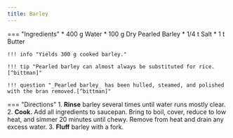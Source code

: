```yaml
---
title: Barley
---
```

=== "Ingredients"
    * 400 g Water
    * 100 g Dry Pearled Barley
    * 1/4 t Salt
    * 1 t Butter

    !!! info "Yields 300 g cooked barley."

    !!! tip "Pearled barley can almost always be substituted for rice.[^bittman]"

    !!! question "_Pearled barley_ has been hulled, steamed, and polished with the bran removed.[^bittman]"

=== "Directions"
    1. **Rinse** barley several times until water runs mostly clear.
    2. **Cook.** Add all ingredients to saucepan. Bring to boil, cover, reduce to low heat, and simmer 20 minutes until chewy. Remove from heat and drain any excess water.
    3. **Fluff** barley with a fork.

[^bittman]:
    {{ cite.bittman_how_to_cook_everything }}
    "Cooking Grains, the Easy Way."
    451, 477-9.
